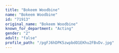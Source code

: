 ```yaml
---
title: "Bokeem Woodbine"
name: "Bokeem Woodbine"
id: "71913"
original_name: "Bokeem Woodbine"
known_for_department: "Acting"
gender: "2"
adult: "false"
profile_path: "/pgFJ6hDPK5zwpbdO1EKhu2FBvDv.jpg"
---
```


